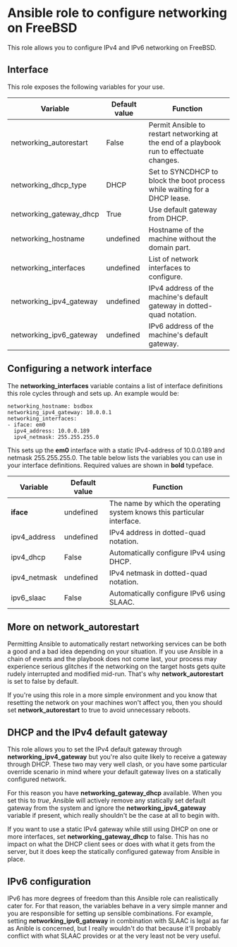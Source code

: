 # Ansible role to configure networking on FreeBSD

This role allows you to configure IPv4 and IPv6 networking on FreeBSD.

## Interface

This role exposes the following variables for your use.

| Variable | Default value | Function |
|----------|---------------|----------|
| networking_autorestart| False | Permit Ansible to restart networking at the end of a playbook run to effectuate changes. |
| networking_dhcp_type | DHCP | Set to SYNCDHCP to block the boot process while waiting for a DHCP lease. |
| networking_gateway_dhcp | True | Use default gateway from DHCP. |
| networking_hostname | undefined | Hostname of the machine without the domain part. |
| networking_interfaces | undefined | List of network interfaces to configure. |
| networking_ipv4_gateway | undefined | IPv4 address of the machine's default gateway in dotted-quad notation. |
| networking_ipv6_gateway | undefined | IPv6 address of the machine's default gateway. |

## Configuring a network interface

The **networking_interfaces** variable contains a list of interface definitions this role cycles
through and sets up. An example would be:

```
networking_hostname: bsdbox
networking_ipv4_gateway: 10.0.0.1
networking_interfaces:
- iface: em0
  ipv4_address: 10.0.0.189
  ipv4_netmask: 255.255.255.0
```

This sets up the **em0** interface with a static IPv4-address of 10.0.0.189 and netmask 255.255.255.0.
The table below lists the variables you can use in your interface definitions. Required values are
shown in **bold** typeface.

| Variable | Default value | Function |
|----------|---------------|----------|
| **iface**    | undefined | The name by which the operating system knows this particular interface. |
| ipv4_address | undefined | IPv4 address in dotted-quad notation. |
| ipv4_dhcp | False | Automatically configure IPv4 using DHCP. |
| ipv4_netmask | undefined | IPv4 netmask in dotted-quad notation. |
| ipv6_slaac | False | Automatically configure IPv6 using SLAAC. |

## More on network_autorestart

Permitting Ansible to automatically restart networking services can be both a good and a bad idea
depending on your situation. If you use Ansible in a chain of events and the playbook does not come
last, your process may experience serious glitches if the networking on the target hosts gets quite
rudely interrupted and modified mid-run. That's why **network_autorestart** is set to false by default.

If you're using this role in a more simple environment and you know that resetting the network on your
machines won't affect you, then you should set **network_autorestart** to true to avoid unnecessary
reboots.

## DHCP and the IPv4 default gateway

This role allows you to set the IPv4 default gateway through **networking_ipv4_gateway** but you're also
quite likely to receive a gateway through DHCP. These two may very well clash, or you have some particular
override scenario in mind where your default gateway lives on a statically configured network.

For this reason you have **networking_gateway_dhcp** available. When you set this to *true*, Ansible will
actively remove any statically set default gateway from the system and ignore the **networking_ipv4_gateway**
variable if present, which really shouldn't be the case at all to begin with.

If you want to use a static IPv4 gateway while still using DHCP on one or more interfaces, set **networking_gateway_dhcp**
to false. This has no impact on what the DHCP client sees or does with what it gets from the server, but it does
keep the statically configured gateway from Ansible in place.

## IPv6 configuration

IPv6 has more degrees of freedom than this Ansible role can realistically cater for. For that reason, the variables
behave in a very simple manner and you are responsible for setting up sensible combinations. For example,
setting **networking_ipv6_gateway** in combination with SLAAC is legal as far as Anible is concerned, but I really
wouldn't do that because it'll probably conflict with what SLAAC provides or at the very least not be very useful.
